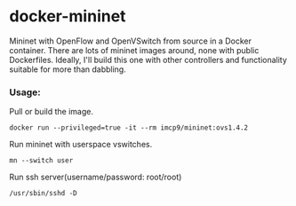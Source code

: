docker-mininet
==============

Mininet with OpenFlow and OpenVSwitch from source in a Docker container. There are lots of mininet images around, none with public Dockerfiles. Ideally, I'll build this one with other controllers and functionality suitable for more than dabbling.

### Usage:

Pull or build the image.

	docker run --privileged=true -it --rm imcp9/mininet:ovs1.4.2

Run mininet with userspace vswitches.

	mn --switch user

Run ssh server(username/password: root/root)

	/usr/sbin/sshd -D
	
